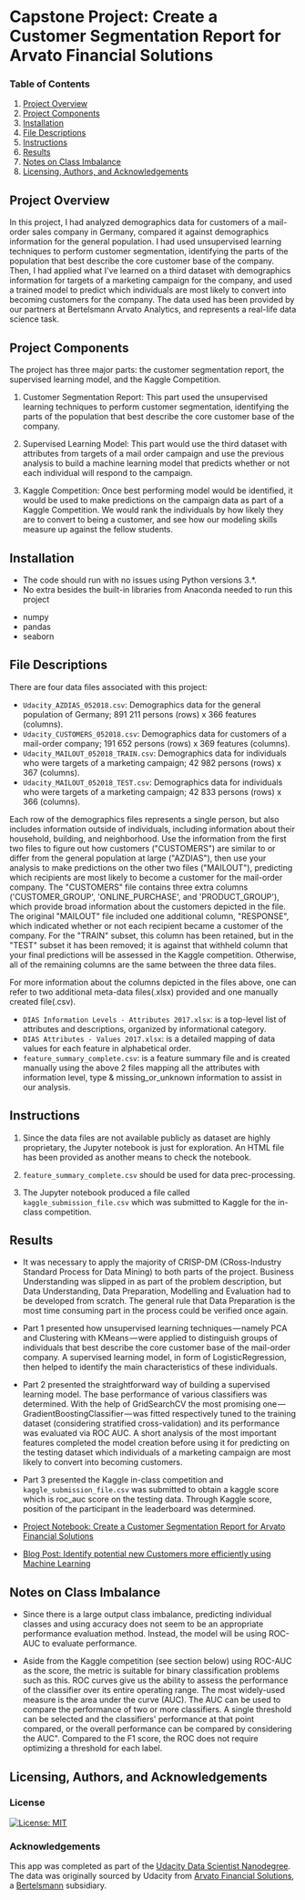 # Capstone Project: Create a Customer Segmentation Report for Arvato Financial Solutions

### Table of Contents

1. [Project Overview](#overview)
2. [Project Components](#components)
3. [Installation](#installation)
4. [File Descriptions](#files)
5. [Instructions](#instructions)
6. [Results](#results)
7. [Notes on Class Imbalance](#class_imbalance)
8. [Licensing, Authors, and Acknowledgements](#licensing)

## Project Overview<a name="overview"></a>

In this project, I had analyzed demographics data for customers of a mail-order sales company in Germany, compared it against demographics information for the general population. I had used unsupervised learning techniques to perform customer segmentation, identifying the parts of the population that best describe the core customer base of the company. Then, I had applied what I've learned on a third dataset with demographics information for targets of a marketing campaign for the company, and used a trained model to predict which individuals are most likely to convert into becoming customers for the company. The data used has been provided by our partners at Bertelsmann Arvato Analytics, and represents a real-life data science task.

## Project Components<a name="components"></a>

The project has three major parts: the customer segmentation report, the supervised learning model, and the Kaggle Competition.
1. Customer Segmentation Report: This part used the unsupervised learning techniques to perform customer segmentation, identifying the parts of the population that best describe the core customer base of the company.

2. Supervised Learning Model: This part would use the third dataset with attributes from targets of a mail order campaign and use the previous analysis to build a machine learning model that predicts whether or not each individual will respond to the campaign.

3. Kaggle Competition: Once best performing model would be identified, it would be used to make predictions on the campaign data as part of a Kaggle Competition. We would rank the individuals by how likely they are to convert to being a customer, and see how our modeling skills measure up against the fellow students.

## Installation<a name="installation"></a>

- The code should run with no issues using Python versions 3.*.
- No extra besides the built-in libraries from Anaconda needed to run this project

* numpy
* pandas
* seaborn

## File Descriptions<a name="files"></a>

There are four data files associated with this project:
* `Udacity_AZDIAS_052018.csv`: Demographics data for the general population of Germany; 891 211 persons (rows) x 366 features (columns).
* `Udacity_CUSTOMERS_052018.csv`: Demographics data for customers of a mail-order company; 191 652 persons (rows) x 369 features (columns).
* `Udacity_MAILOUT_052018_TRAIN.csv`: Demographics data for individuals who were targets of a marketing campaign; 42 982 persons (rows) x 367 (columns).
* `Udacity_MAILOUT_052018_TEST.csv`: Demographics data for individuals who were targets of a marketing campaign; 42 833 persons (rows) x 366 (columns).

Each row of the demographics files represents a single person, but also includes information outside of individuals, including information about their household, building, and neighborhood. Use the information from the first two files to figure out how customers ("CUSTOMERS") are similar to or differ from the general population at large ("AZDIAS"), then use your analysis to make predictions on the other two files ("MAILOUT"), predicting which recipients are most likely to become a customer for the mail-order company.
The "CUSTOMERS" file contains three extra columns ('CUSTOMER_GROUP', 'ONLINE_PURCHASE', and 'PRODUCT_GROUP'), which provide broad information about the customers depicted in the file. The original "MAILOUT" file included one additional column, "RESPONSE", which indicated whether or not each recipient became a customer of the company. For the "TRAIN" subset, this column has been retained, but in the "TEST" subset it has been removed; it is against that withheld column that your final predictions will be assessed in the Kaggle competition. Otherwise, all of the remaining columns are the same between the three data files.

For more information about the columns depicted in the files above, one can refer to two additional meta-data files(.xlsx) provided and one manually created file(.csv).

* `DIAS Information Levels - Attributes 2017.xlsx`: is a top-level list of attributes and descriptions, organized by informational category.
* `DIAS Attributes - Values 2017.xlsx`: is a detailed mapping of data values for each feature in alphabetical order.
* `feature_summary_complete.csv`: is a feature summary file and is created manually using the above 2 files mapping all the attributes with information level, type & missing_or_unknown information to assist in our analysis.

## Instructions<a name="instructions"></a>
1. Since the data files are not available publicly as dataset are highly proprietary, the Jupyter notebook is just for exploration. An HTML file has been provided as another means to check the notebook.

2. `feature_summary_complete.csv` should be used for data prec-processing.

3. The Jupyter notebook produced a file called `kaggle_submission_file.csv` which was submitted to Kaggle for the in-class competition.


## Results<a name="results"></a>
* It was necessary to apply the majority of CRISP-DM (CRoss-Industry Standard Process for Data Mining) to both parts of the project. Business Understanding was slipped in as  part of the problem description, but Data Understanding, Data Preparation, Modelling and Evaluation had to be developed from scratch. The general rule that Data Preparation is the most time consuming part in the process could be verified once again.

* Part 1 presented how unsupervised learning techniques — namely PCA and Clustering with KMeans — were applied to distinguish groups of individuals that best describe the core customer base of the mail-order company. A supervised learning model, in form of LogisticRegression, then helped to identify the main characteristics of these individuals.

* Part 2 presented the straightforward way of building a supervised learning model. The base performance of various classifiers was determined. With the help of GridSearchCV the most promising one — GradientBoostingClassifier — was fitted respectively tuned to the training dataset (considering stratified cross-validation) and its performance was evaluated via ROC AUC. A short analysis of the most important features completed the model creation before using it for predicting on the testing dataset which individuals of a marketing campaign are most likely to convert into becoming customers.

* Part 3 presented the Kaggle in-class competition and `kaggle_submission_file.csv` was submitted to obtain a kaggle score which is roc_auc score on the testing data. Through Kaggle score, position of the participant in the leaderboard was determined.

* [Project Notebook: Create a Customer Segmentation Report for Arvato Financial Solutions](https://nbviewer.jupyter.org/github/gauravansal/DSND-Capstone-Project/blob/master/Arvato%20Project%20Workbook.html)
* [Blog Post: Identify potential new Customers more efficiently using Machine Learning](https://medium.com/@ansal.gaurav/identify-new-customers-more-efficiently-using-machine-learning-15a10255baf8)

## Notes on Class Imbalance<a name="class_imbalance"></a>

 - Since there is a large output class imbalance, predicting individual classes and using accuracy does not seem to be an appropriate performance evaluation method. Instead, the model will be using ROC-AUC to evaluate performance.

 - Aside from the Kaggle competition (see section below) using ROC-AUC as the score, the metric is suitable for binary classification problems such as this. ROC curves give us the ability to assess the performance of the classifier over its entire operating range. The most widely-used measure is the area under the curve (AUC). The AUC can be used to compare the performance of two or more classifiers. A single threshold can be selected and the classifiers' performance at that point compared, or the overall performance can be compared by considering the AUC". Compared to the F1 score, the ROC does not require optimizing a threshold for each label.

## Licensing, Authors, and Acknowledgements<a name="licensing"></a>

<a name="license"></a>
### License
[![License: MIT](https://img.shields.io/badge/License-MIT-yellow.svg)](https://opensource.org/licenses/MIT)

<a name="acknowledgement"></a>
### Acknowledgements

This app was completed as part of the [Udacity Data Scientist Nanodegree](https://www.udacity.com/course/data-scientist-nanodegree--nd025). The data was originally sourced by Udacity from [Arvato Financial Solutions](https://medium.com/r/?url=https%3A%2F%2Fwww.arvato.com%2Fus-en%2Fsolutions%2Ffinancial-solutions.html), a [Bertelsmann](https://medium.com/r/?url=https%3A%2F%2Fwww.bertelsmann.com%2F) subsidiary.
